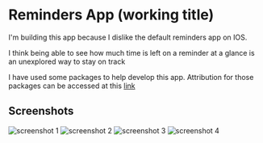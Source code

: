# Reminders App (working title)

I'm building this app because I dislike the default reminders app on IOS.

I think being able to see how much time is left on a reminder at a glance is an unexplored way to stay on track

I have used some packages to help develop this app. Attribution for those packages can be accessed at this [link](Attribution.md)

## Screenshots

![screenshot 1](https://hc-cdn.hel1.your-objectstorage.com/s/v3/949988c6e3b72044e7164ca5ada1ccdc2daff996_screenshot_2025-05-13_at_9.23.09___pm.png) ![screenshot 2](https://hc-cdn.hel1.your-objectstorage.com/s/v3/8d6835e1fbd67827c421c2f735725c7286ef7622_screenshot_2025-05-13_at_9.23.25___pm.png) ![screenshot 3](https://hc-cdn.hel1.your-objectstorage.com/s/v3/4b7d0d5ad57ab5a705e2f3a9ddcaefba5355f286_screenshot_2025-05-13_at_9.23.36___pm.png) ![screenshot 4](https://hc-cdn.hel1.your-objectstorage.com/s/v3/e3de467f0dc82c32d4e98a6478eedc601b72c7e4_screenshot_2025-05-13_at_9.24.21___pm.png)

   